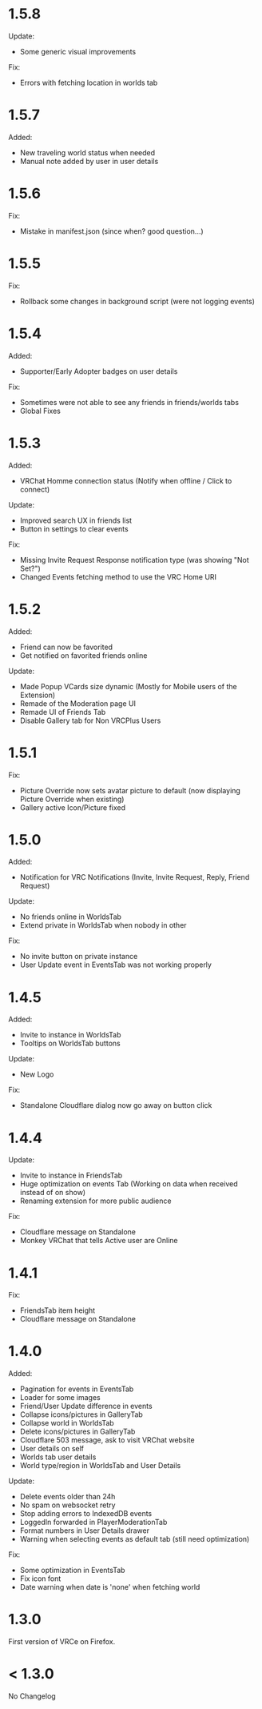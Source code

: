 # 1.5.8

Update:
- Some generic visual improvements

Fix:
- Errors with fetching location in worlds tab

# 1.5.7

Added:
- New traveling world status when needed
- Manual note added by user in user details

# 1.5.6

Fix:
- Mistake in manifest.json (since when? good question...)

# 1.5.5

Fix:
- Rollback some changes in background script (were not logging events)

# 1.5.4

Added:
- Supporter/Early Adopter badges on user details

Fix:
- Sometimes were not able to see any friends in friends/worlds tabs
- Global Fixes

# 1.5.3

Added:
- VRChat Homme connection status (Notify when offline / Click to connect)

Update:
- Improved search UX in friends list
- Button in settings to clear events

Fix:
- Missing Invite Request Response notification type (was showing "Not Set?")
- Changed Events fetching method to use the VRC Home URI

# 1.5.2

Added:
- Friend can now be favorited
- Get notified on favorited friends online

Update:
- Made Popup VCards size dynamic (Mostly for Mobile users of the Extension)
- Remade of the Moderation page UI
- Remade UI of Friends Tab
- Disable Gallery tab for Non VRCPlus Users

# 1.5.1

Fix:
- Picture Override now sets avatar picture to default (now displaying Picture Override when existing)
- Gallery active Icon/Picture fixed

# 1.5.0

Added:
- Notification for VRC Notifications (Invite, Invite Request, Reply, Friend Request)

Update:
- No friends online in WorldsTab
- Extend private in WorldsTab when nobody in other

Fix:
- No invite button on private instance
- User Update event in EventsTab was not working properly

# 1.4.5

Added:
- Invite to instance in WorldsTab
- Tooltips on WorldsTab buttons

Update:
- New Logo

Fix:
- Standalone Cloudflare dialog now go away on button click

# 1.4.4

Update:
- Invite to instance in FriendsTab
- Huge optimization on events Tab (Working on data when received instead of on show)
- Renaming extension for more public audience

Fix:
- Cloudflare message on Standalone
- Monkey VRChat that tells Active user are Online

# 1.4.1

Fix:
- FriendsTab item height
- Cloudflare message on Standalone

# 1.4.0

Added:
- Pagination for events in EventsTab
- Loader for some images
- Friend/User Update difference in events
- Collapse icons/pictures in GalleryTab
- Collapse world in WorldsTab
- Delete icons/pictures in GalleryTab
- Cloudflare 503 message, ask to visit VRChat website
- User details on self
- Worlds tab user details
- World type/region in WorldsTab and User Details

Update:
- Delete events older than 24h
- No spam on websocket retry
- Stop adding errors to IndexedDB events
- LoggedIn forwarded in PlayerModerationTab
- Format numbers in User Details drawer
- Warning when selecting events as default tab (still need optimization)

Fix:
- Some optimization in EventsTab
- Fix icon font
- Date warning when date is 'none' when fetching world

# 1.3.0
First version of VRCe on Firefox.

# < 1.3.0
No Changelog
